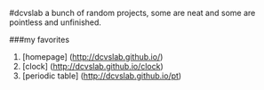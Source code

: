 #dcvslab
a bunch of random projects, some are neat and some are pointless and unfinished.

###my favorites
1. [homepage] (http://dcvslab.github.io/)
2. [clock] (http://dcvslab.github.io/clock)
3. [periodic table] (http://dcvslab.github.io/pt)
